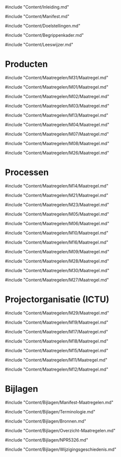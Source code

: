 #include "Content/Inleiding.md"

#include "Content/Manifest.md"

#include "Content/Doelstellingen.md"

#include "Content/Begrippenkader.md"

#include "Content/Leeswijzer.md"

# Producten

#include "Content/Maatregelen/M31/Maatregel.md"

#include "Content/Maatregelen/M01/Maatregel.md"

#include "Content/Maatregelen/M02/Maatregel.md"

#include "Content/Maatregelen/M03/Maatregel.md"

#include "Content/Maatregelen/M13/Maatregel.md"

#include "Content/Maatregelen/M04/Maatregel.md"

#include "Content/Maatregelen/M07/Maatregel.md"

#include "Content/Maatregelen/M08/Maatregel.md"

#include "Content/Maatregelen/M26/Maatregel.md"

# Processen

#include "Content/Maatregelen/M14/Maatregel.md"

#include "Content/Maatregelen/M21/Maatregel.md"

#include "Content/Maatregelen/M23/Maatregel.md"

#include "Content/Maatregelen/M05/Maatregel.md"

#include "Content/Maatregelen/M06/Maatregel.md"

#include "Content/Maatregelen/M10/Maatregel.md"

#include "Content/Maatregelen/M16/Maatregel.md"

#include "Content/Maatregelen/M09/Maatregel.md"

#include "Content/Maatregelen/M28/Maatregel.md"

#include "Content/Maatregelen/M30/Maatregel.md"

#include "Content/Maatregelen/M27/Maatregel.md"

# Projectorganisatie (ICTU)

#include "Content/Maatregelen/M29/Maatregel.md"

#include "Content/Maatregelen/M19/Maatregel.md"

#include "Content/Maatregelen/M17/Maatregel.md"

#include "Content/Maatregelen/M18/Maatregel.md"

#include "Content/Maatregelen/M15/Maatregel.md"

#include "Content/Maatregelen/M11/Maatregel.md"

#include "Content/Maatregelen/M12/Maatregel.md"

# Bijlagen

#include "Content/Bijlagen/Manifest-Maatregelen.md"

#include "Content/Bijlagen/Terminologie.md"

#include "Content/Bijlagen/Bronnen.md"

#include "Content/Bijlagen/Overzicht-Maatregelen.md"

#include "Content/Bijlagen/NPR5326.md"

#include "Content/Bijlagen/Wijzigingsgeschiedenis.md"
